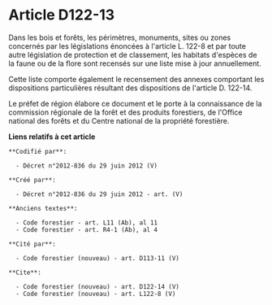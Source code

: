 # Article D122-13

Dans les bois et forêts, les périmètres, monuments, sites ou zones concernés par les législations énoncées à l'article L.
122-8 et par toute autre législation de protection et de classement, les habitats d'espèces de la faune ou de la flore sont
recensés sur une liste mise à jour annuellement. 

Cette liste comporte également le recensement des annexes comportant les dispositions particulières résultant des
dispositions de l'article D. 122-14. 

Le préfet de région élabore ce document et le porte à la connaissance de la commission régionale de la forêt et des produits
forestiers, de l'Office national des forêts et du Centre national de la propriété forestière.

**Liens relatifs à cet article**

	**Codifié par**:

	  - Décret n°2012-836 du 29 juin 2012 (V)

	**Créé par**:

	  - Décret n°2012-836 du 29 juin 2012 - art. (V)

	**Anciens textes**:

	  - Code forestier - art. L11 (Ab), al 11
	  - Code forestier - art. R4-1 (Ab), al 4

	**Cité par**:

	  - Code forestier (nouveau) - art. D113-11 (V)

	**Cite**:

	  - Code forestier (nouveau) - art. D122-14 (V)
	  - Code forestier (nouveau) - art. L122-8 (V)
